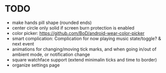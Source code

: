 # TODO

 * make hands pill shape (rounded ends)
 * center circle only solid if screen burn protection is enabled
 * color picker: https://github.com/BoD/android-wear-color-picker
 * smart complication: Complication for now playing music state/toggle? & next event
 * animations for changing/moving tick marks, and when going in/out of ambient mode, or notification change
 * square watchface support (extend minimalin ticks and time to border)
 * organize settings page